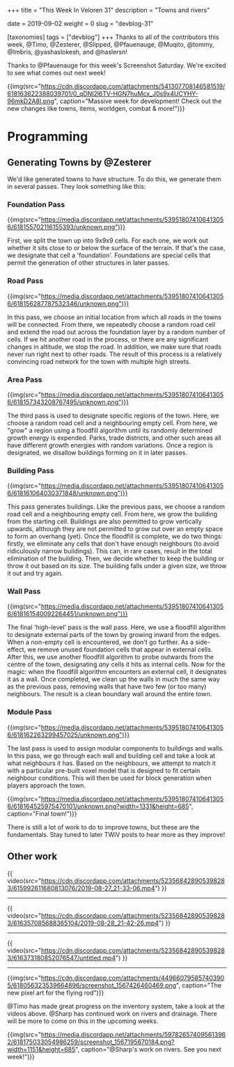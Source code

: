 +++
title = "This Week In Veloren 31"
description = "Towns and rivers"

date = 2019-09-02
weight = 0
slug = "devblog-31"

[taxonomies]
tags = ["devblog"]
+++
Thanks to all of the contributors this week, @Timo, @Zesterer, @Slipped, @Pfauenauge, @Muqito, @tommy, @Imbris, @yashaslokesh, and @haslersn!

Thanks to @Pfauenauge for this week's Screenshot Saturday. We're excited to see what comes out next week!

{{img(src="https://cdn.discordapp.com/attachments/541307708146581519/618163622388039701/0_qDNl2l6TV-HGN7huMcx_J0s9x4UCYHY-96mkD2A8I.png", caption="Massive week for development! Check out the new changes like towns, items, worldgen, combat & more!")}}

# Programming

## Generating Towns by @Zesterer

We'd like generated towns to have structure. To do this, we generate them in several passes. They look something like this:

### Foundation Pass

{{img(src="https://media.discordapp.net/attachments/539518074106413056/618155702116155393/unknown.png")}}

First, we split the town up into 9x9x9 cells. For each one, we work out whether it sits close to or below the surface of the terrain. If that's the case, we designate that cell a 'foundation'. Foundations are special cells that permit the generation of other structures in later passes.

### Road Pass

{{img(src="https://media.discordapp.net/attachments/539518074106413056/618156287787532346/unknown.png")}}

In this pass, we choose an initial location from which all roads in the towns will be connected. From there, we repeatedly choose a random road cell and extend the road out across the foundation layer by a random number of cells. If we hit another road in the process, or there are any significant changes in altitude, we stop the road. In addition, we make sure that roads never run right next to other roads. The result of this process is a relatively convincing road network for the town with multiple high streets.

### Area Pass

{{img(src="https://media.discordapp.net/attachments/539518074106413056/618157343208767495/unknown.png")}}

The third pass is used to designate specific regions of the town. Here, we choose a random road cell and a neighbouring empty cell. From here, we "grow" a region using a floodfill algorithm until its randomly determined growth energy is expended. Parks, trade districts, and other such areas all have different growth energies with random variations. Once a region is designated, we disallow buildings forming on it in later passes.

### Building Pass

{{img(src="https://media.discordapp.net/attachments/539518074106413056/618161064030371848/unknown.png")}}

This pass generates buildings. Like the previous pass, we choose a random road cell and a neighbouring empty cell. From here, we grow the building from the starting cell. Buildings are also permitted to grow vertically upwards, although they are not permitted to grow out over an empty space to form an overhang (yet). Once the floodfill is complete, we do two things: firstly, we eliminate any cells that don't have enough neighbours (to avoid ridiculously narrow buildings). This can, in rare cases, result in the total elimination of the building. Then, we decide whether to keep the building or throw it out based on its size. The building falls under a given size, we throw it out and try again.

### Wall Pass

{{img(src="https://media.discordapp.net/attachments/539518074106413056/618161540092264451/unknown.png")}}

The final 'high-level' pass is the wall pass. Here, we use a floodfill algorithm to designate external parts of the town by growing inward from the edges. When a non-empty cell is encountered, we don't go further. As a side-effect, we remove unused foundation cells that appear in external cells. After this, we use another floodfill algorithm to probe outwards from the centre of the town, designating *any* cells it hits as internal cells. Now for the magic: when the floodfill algorithm encounters an external cell, it designates it as a wall. Once completed, we clean up the walls in much the same way as the previous pass, removing walls that have two few (or too many) neighbours. The result is a clean boundary wall around the entire town.

### Module Pass

{{img(src="https://media.discordapp.net/attachments/539518074106413056/618162263299457025/unknown.png")}}

The last pass is used to assign modular components to buildings and walls. In this pass, we go through each wall and building cell and take a look at what neighbours it has. Based on the neighbours, we attempt to match it with a particular pre-built voxel model that is designed to fit certain neighbour conditions. This will then be used for block generation when players approach the town.

{{img(src="https://media.discordapp.net/attachments/539518074106413056/618164525975470101/unknown.png?width=1331&height=685", caption="Final town!")}}

There is still a lot of work to do to improve towns, but these are the fundamentals. Stay tuned to later TWiV posts to hear more as they improve!

## Other work

{{ video(src="https://cdn.discordapp.com/attachments/523568428905398283/615992611680813076/2019-08-27_21-33-06.mp4") }}

<hr>

{{ video(src="https://cdn.discordapp.com/attachments/523568428905398283/616357085688365104/2019-08-28_21-42-26.mp4") }}

<hr>

{{ video(src="https://cdn.discordapp.com/attachments/523568428905398283/616373180852076547/untitled.mp4") }}

<hr>

{{img(src="https://cdn.discordapp.com/attachments/449660795857403905/618056323539664896/screenshot_1567426460469.png", caption="The new pixel art for the flying rod")}}

@Timo has made great progress on the inventory system, take a look at the videos above. @Sharp has continued work on rivers and drainage. There will be more to come on this in the upcoming weeks.

{{img(src="https://media.discordapp.net/attachments/597826574095613962/618175033054986259/screenshot_1567195670184.png?width=1151&height=685", caption="@Sharp's work on rivers. See you next week!")}}
